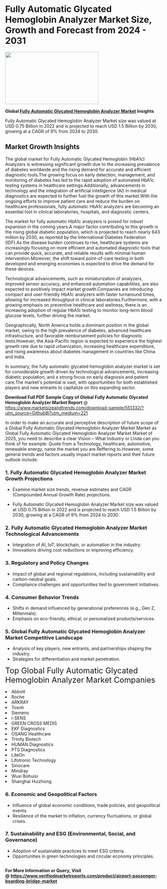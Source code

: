 <H1>Fully Automatic Glycated Hemoglobin Analyzer Market Size, Growth and Forecast from 2024 - 2031</H1><img class="aligncenter size-medium wp-image-584254" src="https://thirdeyenews.in/wp-content/uploads/2024/09/Global-Market-Research-300x168.jpeg" alt="" width="300" height="168" /><p><strong>Global&nbsp;<a href="https://www.marketsizeandtrends.com/download-sample/551332/?utm_source=Github8j?utm_medium=221">Fully Automatic Glycated Hemoglobin Analyzer Market</a> Insights</strong></p><p>Fully Automatic Glycated Hemoglobin Analyzer Market size was valued at USD 0.75 Billion in 2022 and is projected to reach USD 1.5 Billion by 2030, growing at a CAGR of 9% from 2024 to 2030.</p><p><h2>Market Growth Insights</h2> <p>The global market for Fully Automatic Glycated Hemoglobin (HbA1c) Analyzers is witnessing significant growth due to the increasing prevalence of diabetes worldwide and the rising demand for accurate and efficient diagnostic tools.The growing focus on early detection, management, and monitoring of diabetes has led to the rapid adoption of automated HbA1c testing systems in healthcare settings.Additionally, advancements in technology and the integration of artificial intelligence (AI) in medical diagnostics are expected to further fuel the growth of this market.With the ongoing efforts to improve patient care and reduce the burden on healthcare professionals, fully automatic HbA1c analyzers are becoming an essential tool in clinical laboratories, hospitals, and diagnostic centers.</p> <p>The market for fully automatic HbA1c analyzers is poised for robust expansion in the coming years.A major factor contributing to this growth is the rising global diabetic population, which is projected to reach nearly 643 million by 2030, as reported by the International Diabetes Federation (IDF).As the disease burden continues to rise, healthcare systems are increasingly focusing on more efficient and automated diagnostic tools that can provide quick, accurate, and reliable results with minimal human intervention.Moreover, the shift toward point-of-care testing in both developed and emerging economies is expected to drive the demand for these devices.</p> <p>Technological advancements, such as miniaturization of analyzers, improved sensor accuracy, and enhanced automation capabilities, are also expected to positively impact market growth.Companies are introducing compact and user-friendly HbA1c analyzers with faster turnaround times, allowing for increased throughput in clinical laboratories.Furthermore, with a growing emphasis on preventive healthcare and wellness, there is an increasing adoption of regular HbA1c testing to monitor long-term blood glucose levels, further driving the market.</p> <p>Geographically, North America holds a dominant position in the global market, owing to the high prevalence of diabetes, advanced healthcare infrastructure, and favorable reimbursement policies for diagnostic tests.However, the Asia-Pacific region is expected to experience the highest growth rate due to rapid urbanization, increasing healthcare expenditure, and rising awareness about diabetes management in countries like China and India.</p> <p>In summary, the fully automatic glycated hemoglobin analyzer market is set for considerable growth driven by technological advancements, increasing diabetic population, and a strong focus on early diagnosis and patient care.The market's potential is vast, with opportunities for both established players and new entrants to capitalize on this expanding sector.</p> <p><span class=""><strong>Download Full PDF Sample Copy of Global Fully Automatic Glycated Hemoglobin Analyzer Market Report</strong> @ <a href="https://www.marketsizeandtrends.com/download-sample/551332/?utm_source=Github8j?utm_medium=221" target="_blank">https://www.marketsizeandtrends.com/download-sample/551332/?utm_source=Github8j?utm_medium=221</a></span></p><p>In order to make an accurate and perceptive description of future scope of a Global&nbsp;Fully Automatic Glycated Hemoglobin Analyzer Market Market as Global&nbsp;Fully Automatic Glycated Hemoglobin Analyzer Market Market of 2025, you need to describe a clear Vision &ndash; What Industry or Linda can you think of for example: Quote from a Technology, healthcare, automotive, renewable energy, name the market you are Reffering to.However, some general trends and factors usually impact market reports and their future outlook include:</p><h3>1.&nbsp;<strong>Fully Automatic Glycated Hemoglobin Analyzer Market Growth Projections</strong></h3><ul><li>Examine market size trends, revenue estimates and CAGR (Compounded Annual Growth Rate) projections.</li><li><p>Fully Automatic Glycated Hemoglobin Analyzer Market size was valued at USD 0.75 Billion in 2022 and is projected to reach USD 1.5 Billion by 2030, growing at a CAGR of 9% from 2024 to 2030.</p></li></ul><h3>2.&nbsp;<strong>Fully Automatic Glycated Hemoglobin Analyzer Market Technological Advancements</strong></h3><ul><li>Integration of AI, IoT, blockchain, or automation in the industry.</li><li>Innovations driving cost reductions or improving efficiency.</li></ul><h3>3.&nbsp;<strong>Regulatory and Policy Changes</strong></h3><ul><li>Impact of global and regional regulations, including sustainability and carbon-neutral goals.</li><li>Compliance challenges and opportunities tied to government initiatives.</li></ul><h3>4.&nbsp;<strong>Consumer Behavior Trends</strong></h3><ul><li>Shifts in demand influenced by generational preferences (e.g., Gen Z, Millennials).</li><li>Emphasis on eco-friendly, ethical, or personalized products/services.</li></ul><h3>5.&nbsp;<strong>Global Fully Automatic Glycated Hemoglobin Analyzer Market Competitive Landscape</strong></h3><ul><li>Analysis of key players, new entrants, and partnerships shaping the industry.</li><li>Strategies for differentiation and market penetration.</li></ul><p data-pm-slice="1 1 []"><span style="color: inherit; font-family: inherit; font-size: 25px;">Top Global Fully Automatic Glycated Hemoglobin Analyzer Market Companies</span></p><div class="" data-test-id=""><p><li>Abbott</li><li> Roche</li><li> ARKRAY</li><li> Tosoh</li><li> Siemens</li><li> i-SENS</li><li> GREEN CROSS MEDIS</li><li> EKF Diagnostics</li><li> OSANG Healthcare</li><li> Trinity Biotech</li><li> HUMAN Diagnostics</li><li> PTS Diagnostics</li><li> LiteOn</li><li> Lifotronic Technology</li><li> Sinocare</li><li> Mindray</li><li> Wuxi Bohuisi</li><li> Shanghai Huizhong</li></p></div><h3>6.&nbsp;<strong>Economic and Geopolitical Factors</strong></h3><ul><li>Influence of global economic conditions, trade policies, and geopolitical events.</li><li>Resilience of the market to inflation, currency fluctuations, or global crises.</li></ul><h3>7.&nbsp;<strong>Sustainability and ESG (Environmental, Social, and Governance)</strong></h3><ul><li>Adoption of sustainable practices to meet ESG criteria.</li><li>Opportunities in green technologies and circular economy principles.</li></ul><h2><strong style="font-size: 14px;">For More Information or Query, Visit @&nbsp;</strong><a style="background-color: #ffffff; font-size: 14px;" href="https://www.marketsizeandtrends.com/report/fully-automatic-glycated-hemoglobin-analyzer-market/" target="_blank">https://www.verifiedmarketreports.com/product/airport-passenger-boarding-bridge-market</a></h2>
